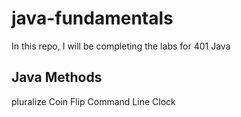 # java-fundamentals

In this repo, I will be completing the labs for 401 Java

## Java Methods
pluralize
Coin Flip
Command Line Clock
